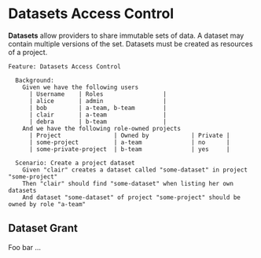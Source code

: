 # Datasets Access Control

**Datasets** allow providers to share immutable sets of data. A dataset may contain multiple versions of the set. Datasets must be created as resources of a project.

```gherkin
Feature: Datasets Access Control

  Background: 
    Given we have the following users
      | Username    | Roles                 |
      | alice       | admin                 |
      | bob         | a-team, b-team        |
      | clair       | a-team                |
      | debra       | b-team                |
    And we have the following role-owned projects
      | Project               | Owned by            | Private |
      | some-project          | a-team              | no      |
      | some-private-project  | b-team              | yes     |
```

```gherkin
  Scenario: Create a project dataset
    Given "clair" creates a dataset called "some-dataset" in project "some-project"
    Then "clair" should find "some-dataset" when listing her own datasets
    And dataset "some-dataset" of project "some-project" should be owned by role "a-team"
```

## Dataset Grant

Foo bar ...
